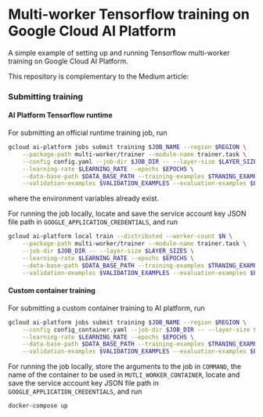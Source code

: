 # Multi-worker Tensorflow training on Google Cloud AI Platform
A simple example of setting up and running Tensorflow multi-worker training on Google Cloud AI Platform. 

This repository is complementary to the Medium article: 

### Submitting training

#### AI Platform Tensorflow runtime
For submitting an official runtime training job, run
```bash
gcloud ai-platform jobs submit training $JOB_NAME --region $REGION \
    --package-path multi-worker/trainer --module-name trainer.task \
    --config config.yaml --job-dir $JOB_DIR -- --layer-size $LAYER_SIZES \
    --learning-rate $LEARNING_RATE --epochs $EPOCHS \
    --data-base-path $DATA_BASE_PATH --training-examples $TRANING_EXAMPLES \
    --validation-examples $VALIDATION_EXAMPLES --evaluation-examples $EVALUATION_EXAMPLES
```
where the environment variables already exist.

For running the job locally, locate and save the service account key JSON file path in `GOOGLE_APPLICATION_CREDENTIALS`, and run
```bash
gcloud ai-platform local train --distributed --worker-count $N \
    --package-path multi-worker/trainer --module-name trainer.task \
    --job-dir $JOB_DIR -- --layer-size $LAYER_SIZES \
    --learning-rate $LEARNING_RATE --epochs $EPOCHS \
    --data-base-path $DATA_BASE_PATH --training-examples $TRANING_EXAMPLES \
    --validation-examples $VALIDATION_EXAMPLES --evaluation-examples $EVALUATION_EXAMPLES
```

#### Custom container training
For submitting a custom container training to AI platform, run
```bash
gcloud ai-platform jobs submit training $JOB_NAME --region $REGION \
    --config config_container.yaml --job-dir $JOB_DIR -- --layer-size $LAYER_SIZES \
    --learning-rate $LEARNING_RATE --epochs $EPOCHS \
    --data-base-path $DATA_BASE_PATH --training-examples $TRANING_EXAMPLES \
    --validation-examples $VALIDATION_EXAMPLES --evaluation-examples $EVALUATION_EXAMPLES
```

For running the job locally, store the arguments to the job in `COMMAND`, the name of the container to be used in `MUTLI_WORKER_CONTAINER`, locate and save the service account key JSON file path in `GOOGLE_APPLICATION_CREDENTIALS`, and run
```bash
docker-compose up
```
